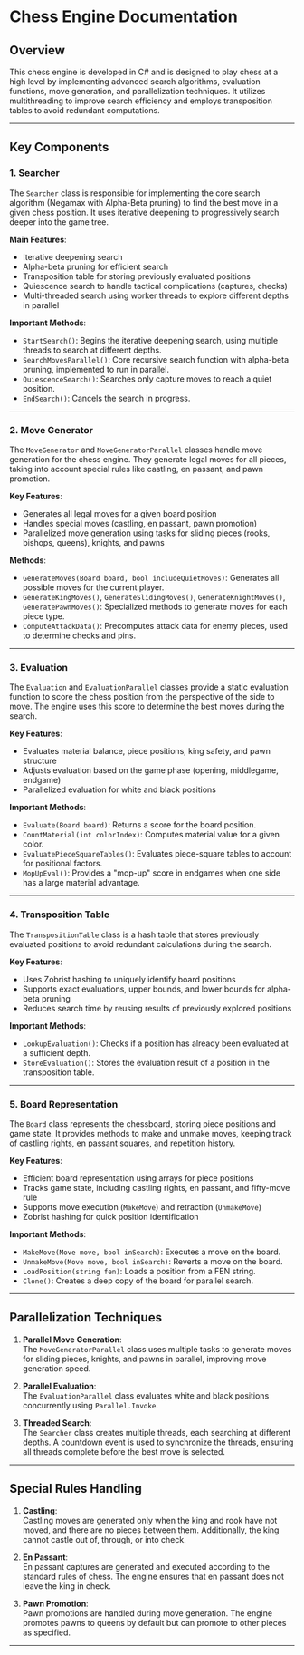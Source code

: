 # **Chess Engine Documentation**

## **Overview**

This chess engine is developed in C# and is designed to play chess at a high level by implementing advanced search algorithms, evaluation functions, move generation, and parallelization techniques. It utilizes multithreading to improve search efficiency and employs transposition tables to avoid redundant computations.

---

## **Key Components**

### **1. Searcher**

The `Searcher` class is responsible for implementing the core search algorithm (Negamax with Alpha-Beta pruning) to find the best move in a given chess position. It uses iterative deepening to progressively search deeper into the game tree.

**Main Features**:
- Iterative deepening search
- Alpha-beta pruning for efficient search
- Transposition table for storing previously evaluated positions
- Quiescence search to handle tactical complications (captures, checks)
- Multi-threaded search using worker threads to explore different depths in parallel

**Important Methods**:
- `StartSearch()`: Begins the iterative deepening search, using multiple threads to search at different depths.
- `SearchMovesParallel()`: Core recursive search function with alpha-beta pruning, implemented to run in parallel.
- `QuiescenceSearch()`: Searches only capture moves to reach a quiet position.
- `EndSearch()`: Cancels the search in progress.

---

### **2. Move Generator**

The `MoveGenerator` and `MoveGeneratorParallel` classes handle move generation for the chess engine. They generate legal moves for all pieces, taking into account special rules like castling, en passant, and pawn promotion.

**Key Features**:
- Generates all legal moves for a given board position
- Handles special moves (castling, en passant, pawn promotion)
- Parallelized move generation using tasks for sliding pieces (rooks, bishops, queens), knights, and pawns

**Methods**:
- `GenerateMoves(Board board, bool includeQuietMoves)`: Generates all possible moves for the current player.
- `GenerateKingMoves()`, `GenerateSlidingMoves()`, `GenerateKnightMoves()`, `GeneratePawnMoves()`: Specialized methods to generate moves for each piece type.
- `ComputeAttackData()`: Precomputes attack data for enemy pieces, used to determine checks and pins.

---

### **3. Evaluation**

The `Evaluation` and `EvaluationParallel` classes provide a static evaluation function to score the chess position from the perspective of the side to move. The engine uses this score to determine the best moves during the search.

**Key Features**:
- Evaluates material balance, piece positions, king safety, and pawn structure
- Adjusts evaluation based on the game phase (opening, middlegame, endgame)
- Parallelized evaluation for white and black positions

**Important Methods**:
- `Evaluate(Board board)`: Returns a score for the board position.
- `CountMaterial(int colorIndex)`: Computes material value for a given color.
- `EvaluatePieceSquareTables()`: Evaluates piece-square tables to account for positional factors.
- `MopUpEval()`: Provides a "mop-up" score in endgames when one side has a large material advantage.

---

### **4. Transposition Table**

The `TranspositionTable` class is a hash table that stores previously evaluated positions to avoid redundant calculations during the search.

**Key Features**:
- Uses Zobrist hashing to uniquely identify board positions
- Supports exact evaluations, upper bounds, and lower bounds for alpha-beta pruning
- Reduces search time by reusing results of previously explored positions

**Important Methods**:
- `LookupEvaluation()`: Checks if a position has already been evaluated at a sufficient depth.
- `StoreEvaluation()`: Stores the evaluation result of a position in the transposition table.

---

### **5. Board Representation**

The `Board` class represents the chessboard, storing piece positions and game state. It provides methods to make and unmake moves, keeping track of castling rights, en passant squares, and repetition history.

**Key Features**:
- Efficient board representation using arrays for piece positions
- Tracks game state, including castling rights, en passant, and fifty-move rule
- Supports move execution (`MakeMove`) and retraction (`UnmakeMove`)
- Zobrist hashing for quick position identification

**Important Methods**:
- `MakeMove(Move move, bool inSearch)`: Executes a move on the board.
- `UnmakeMove(Move move, bool inSearch)`: Reverts a move on the board.
- `LoadPosition(string fen)`: Loads a position from a FEN string.
- `Clone()`: Creates a deep copy of the board for parallel search.

---

## **Parallelization Techniques**

1. **Parallel Move Generation**:  
   The `MoveGeneratorParallel` class uses multiple tasks to generate moves for sliding pieces, knights, and pawns in parallel, improving move generation speed.

2. **Parallel Evaluation**:  
   The `EvaluationParallel` class evaluates white and black positions concurrently using `Parallel.Invoke`.

3. **Threaded Search**:  
   The `Searcher` class creates multiple threads, each searching at different depths. A countdown event is used to synchronize the threads, ensuring all threads complete before the best move is selected.

---

## **Special Rules Handling**

1. **Castling**:  
   Castling moves are generated only when the king and rook have not moved, and there are no pieces between them. Additionally, the king cannot castle out of, through, or into check.

2. **En Passant**:  
   En passant captures are generated and executed according to the standard rules of chess. The engine ensures that en passant does not leave the king in check.

3. **Pawn Promotion**:  
   Pawn promotions are handled during move generation. The engine promotes pawns to queens by default but can promote to other pieces as specified.

---

